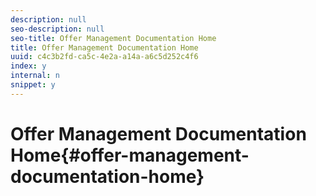 ```yaml
---
description: null
seo-description: null
seo-title: Offer Management Documentation Home
title: Offer Management Documentation Home
uuid: c4c3b2fd-ca5c-4e2a-a14a-a6c5d252c4f6
index: y
internal: n
snippet: y
---
```


# Offer Management Documentation Home{#offer-management-documentation-home}

